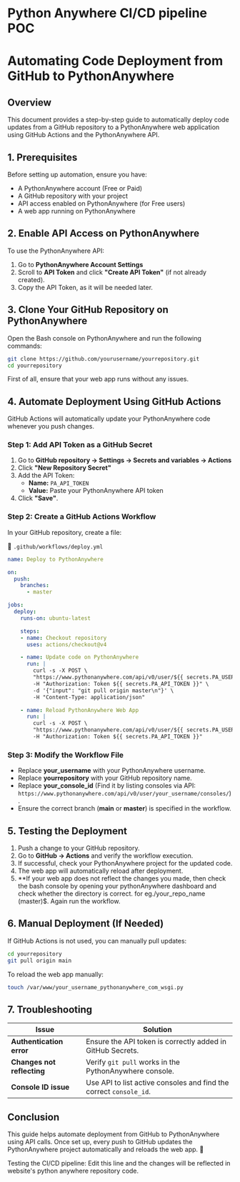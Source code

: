 # Python Anywhere CI/CD pipeline POC

# Automating Code Deployment from GitHub to PythonAnywhere

## Overview

This document provides a step-by-step guide to automatically deploy code updates from a GitHub repository to a PythonAnywhere web application using GitHub Actions and the PythonAnywhere API.

## 1. Prerequisites

Before setting up automation, ensure you have:

- A PythonAnywhere account (Free or Paid)
- A GitHub repository with your project
- API access enabled on PythonAnywhere (for Free users)
- A web app running on PythonAnywhere

## 2. Enable API Access on PythonAnywhere

To use the PythonAnywhere API:

1. Go to **PythonAnywhere Account Settings**
2. Scroll to **API Token** and click **"Create API Token"** (if not already created).
3. Copy the API Token, as it will be needed later.

## 3. Clone Your GitHub Repository on PythonAnywhere

Open the Bash console on PythonAnywhere and run the following commands:

```bash
git clone https://github.com/yourusername/yourrepository.git
cd yourrepository
```
First of all, ensure that your web app runs without any issues.

## 4. Automate Deployment Using GitHub Actions

GitHub Actions will automatically update your PythonAnywhere code whenever you push changes.

### Step 1: Add API Token as a GitHub Secret

1. Go to **GitHub repository → Settings → Secrets and variables → Actions**
2. Click **"New Repository Secret"**
3. Add the API Token:
   - **Name:** `PA_API_TOKEN`
   - **Value:** Paste your PythonAnywhere API token
4. Click **"Save"**.

### Step 2: Create a GitHub Actions Workflow

In your GitHub repository, create a file:

📄 `.github/workflows/deploy.yml`

```yaml
name: Deploy to PythonAnywhere

on:
  push:
    branches:
      - master

jobs:
  deploy:
    runs-on: ubuntu-latest

    steps:
    - name: Checkout repository
      uses: actions/checkout@v4

    - name: Update code on PythonAnywhere
      run: |
        curl -s -X POST \
        "https://www.pythonanywhere.com/api/v0/user/${{ secrets.PA_USERNAME }}/consoles/${{secrets.PA_CONSOLE_NUMBER}}/send_input/" \
        -H "Authorization: Token ${{ secrets.PA_API_TOKEN }}" \
        -d '{"input": "git pull origin master\n"}' \
        -H "Content-Type: application/json"

    - name: Reload PythonAnywhere Web App
      run: |
        curl -s -X POST \
        "https://www.pythonanywhere.com/api/v0/user/${{ secrets.PA_USERNAME }}/webapps/${{ secrets.PA_USERNAME }}.pythonanywhere.com/reload/" \
        -H "Authorization: Token ${{ secrets.PA_API_TOKEN }}"
```

### Step 3: Modify the Workflow File

- Replace **your_username** with your PythonAnywhere username.
- Replace **yourrepository** with your GitHub repository name.
- Replace **your_console_id** (Find it by listing consoles via API: `https://www.pythonanywhere.com/api/v0/user/your_username/consoles/`).
- Ensure the correct branch (**main** or **master**) is specified in the workflow.

## 5. Testing the Deployment

1. Push a change to your GitHub repository.
2. Go to **GitHub → Actions** and verify the workflow execution.
3. If successful, check your PythonAnywhere project for the updated code.
4. The web app will automatically reload after deployment.
5. **If your web app does not reflect the changes you made, then check the bash console by opening your pythonAnywhere dashboard and check whether the directory is correct. for eg./your_repo_name (master)$. Again run the workflow.

## 6. Manual Deployment (If Needed)

If GitHub Actions is not used, you can manually pull updates:

```bash
cd yourrepository
git pull origin main
```

To reload the web app manually:

```bash
touch /var/www/your_username_pythonanywhere_com_wsgi.py
```

## 7. Troubleshooting

| Issue | Solution |
|--------|----------|
| **Authentication error** | Ensure the API token is correctly added in GitHub Secrets. |
| **Changes not reflecting** | Verify `git pull` works in the PythonAnywhere console. |
| **Console ID issue** | Use API to list active consoles and find the correct `console_id`. |

## Conclusion

This guide helps automate deployment from GitHub to PythonAnywhere using API calls. Once set up, every push to GitHub updates the PythonAnywhere project automatically and reloads the web app. 🚀

Testing the CI/CD pipeline:
Edit this line and the changes will be reflected in website's python anywhere repository code.







